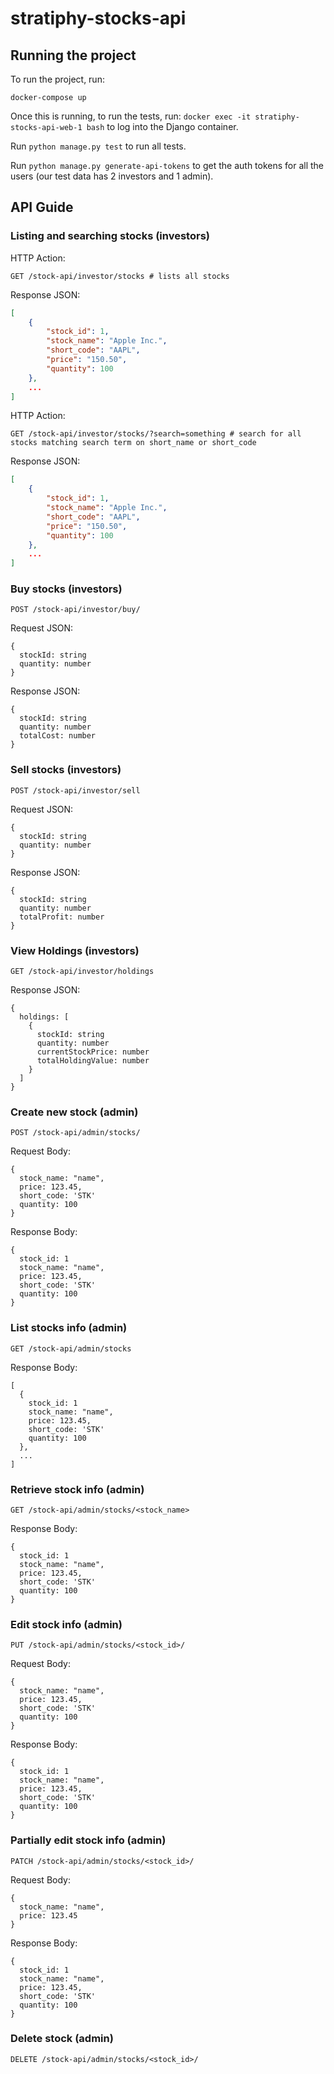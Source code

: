 # stratiphy-stocks-api

## Running the project

To run the project, run:
```
docker-compose up
```

Once this is running, to run the tests, run:
```docker exec -it stratiphy-stocks-api-web-1 bash```
to log into the Django container. 

Run ```python manage.py test``` to run all tests.

Run ```python manage.py generate-api-tokens``` to get the auth tokens for all the users (our test data has 2 investors and 1 admin).

## API Guide

### Listing and searching stocks (investors)
HTTP Action:
```
GET /stock-api/investor/stocks # lists all stocks
```
Response JSON:
```json lines
[
    {
        "stock_id": 1,
        "stock_name": "Apple Inc.",
        "short_code": "AAPL",
        "price": "150.50",
        "quantity": 100
    },
    ...
]
```
HTTP Action:
```
GET /stock-api/investor/stocks/?search=something # search for all stocks matching search term on short_name or short_code
```
Response JSON:
```json lines
[
    {
        "stock_id": 1,
        "stock_name": "Apple Inc.",
        "short_code": "AAPL",
        "price": "150.50",
        "quantity": 100
    },
    ...
]
```


### Buy stocks (investors)
```
POST /stock-api/investor/buy/
```
Request JSON:
```
{
  stockId: string
  quantity: number
}
```
Response JSON:
```
{
  stockId: string
  quantity: number
  totalCost: number
}
```

### Sell stocks (investors)
```
POST /stock-api/investor/sell
```
Request JSON:
```
{
  stockId: string
  quantity: number
}
```
Response JSON:
```
{
  stockId: string
  quantity: number
  totalProfit: number
}
```
### View Holdings (investors)
```
GET /stock-api/investor/holdings
```
Response JSON:
```
{
  holdings: [
    {
      stockId: string
      quantity: number
      currentStockPrice: number
      totalHoldingValue: number
    }
  ]
}
```
### Create new stock (admin)
```
POST /stock-api/admin/stocks/
```
Request Body:
```
{
  stock_name: "name",
  price: 123.45,
  short_code: 'STK'
  quantity: 100
} 
```

Response Body:
```
{
  stock_id: 1
  stock_name: "name",
  price: 123.45,
  short_code: 'STK'
  quantity: 100
} 
```

### List stocks info (admin)
```
GET /stock-api/admin/stocks
```
Response Body:
```
[
  {
    stock_id: 1
    stock_name: "name",
    price: 123.45,
    short_code: 'STK'
    quantity: 100
  },
  ...
]
```


### Retrieve stock info (admin)
```
GET /stock-api/admin/stocks/<stock_name>
```
Response Body:
```
{
  stock_id: 1
  stock_name: "name",
  price: 123.45,
  short_code: 'STK'
  quantity: 100
} 
```

### Edit stock info (admin)
```
PUT /stock-api/admin/stocks/<stock_id>/
```
Request Body:
```
{
  stock_name: "name",
  price: 123.45,
  short_code: 'STK'
  quantity: 100
} 
```

Response Body:
```
{
  stock_id: 1
  stock_name: "name",
  price: 123.45,
  short_code: 'STK'
  quantity: 100
} 
```

### Partially edit stock info (admin)
```
PATCH /stock-api/admin/stocks/<stock_id>/
```
Request Body:
```
{
  stock_name: "name",
  price: 123.45
} 
```

Response Body:
```
{
  stock_id: 1
  stock_name: "name",
  price: 123.45,
  short_code: 'STK'
  quantity: 100
} 
```

### Delete stock (admin)
```
DELETE /stock-api/admin/stocks/<stock_id>/
```
